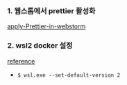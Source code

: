 ### 1. 웹스톰에서 prettier 활성화

[apply-Prettier-in-webstorm](https://choonse.com/tag/prettier/)

### 2. wsl2 docker 설정

[reference](https://docs.docker.com/desktop/wsl/)

- `$ wsl.exe --set-default-version 2`
